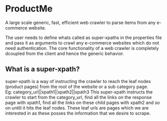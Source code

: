 # ProductMe
A large scale generic, fast, efficient web crawler to parse items from any e-commerce website.

The user needs to define whats called as super-xpaths in the properties file and pass it as arguments to crawl any e-commerce websites which do not need authentication. The core functionality of a web crawler is completely dcoupled from the client and hence the generic behavior. 

## What is a super-xpath?
super-xpath is a way of instructing the crawler to reach the leaf nodes (product pages) from the root of the website or a sub category page.   
Eg: category_url||xpath1||xpath2||xpath3
    This super-xpath instructs the crawler to start from the category_url, find all the links on the response page with xpath1, find all the links on these child pages with xpath2 and so on untill it hits the leaf nodes. These leaf urls are pages which we are interested in as these posses the information that we desire to scrape.
